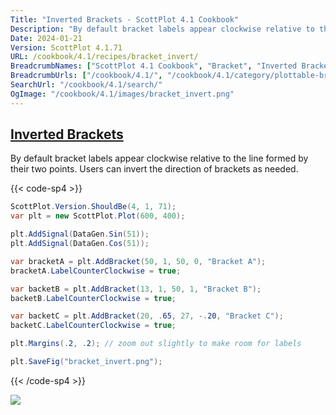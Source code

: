 ```yaml
---
Title: "Inverted Brackets - ScottPlot 4.1 Cookbook"
Description: "By default bracket labels appear clockwise relative to the line formed by their two points. Users can invert the direction of brackets as needed."
Date: 2024-01-21
Version: ScottPlot 4.1.71
URL: /cookbook/4.1/recipes/bracket_invert/
BreadcrumbNames: ["ScottPlot 4.1 Cookbook", "Bracket", "Inverted Brackets"]
BreadcrumbUrls: ["/cookbook/4.1/", "/cookbook/4.1/category/plottable-bracket", "/cookbook/4.1/recipes/bracket_invert/"]
SearchUrl: "/cookbook/4.1/search/"
OgImage: "/cookbook/4.1/images/bracket_invert.png"
---
```


<h2><a id='inverted-brackets' href='/cookbook/4.1/recipes/bracket_invert/'>Inverted Brackets</a></h2>

By default bracket labels appear clockwise relative to the line formed by their two points. Users can invert the direction of brackets as needed.

{{< code-sp4 >}}

```cs
ScottPlot.Version.ShouldBe(4, 1, 71);
var plt = new ScottPlot.Plot(600, 400);

plt.AddSignal(DataGen.Sin(51));
plt.AddSignal(DataGen.Cos(51));

var bracketA = plt.AddBracket(50, 1, 50, 0, "Bracket A");
bracketA.LabelCounterClockwise = true;

var backetB = plt.AddBracket(13, 1, 50, 1, "Bracket B");
backetB.LabelCounterClockwise = true;

var backetC = plt.AddBracket(20, .65, 27, -.20, "Bracket C");
backetC.LabelCounterClockwise = true;

plt.Margins(.2, .2); // zoom out slightly to make room for labels

plt.SaveFig("bracket_invert.png");
```

{{< /code-sp4 >}}

<img src='../../images/bracket_invert.png' class='d-block mx-auto my-5' />


